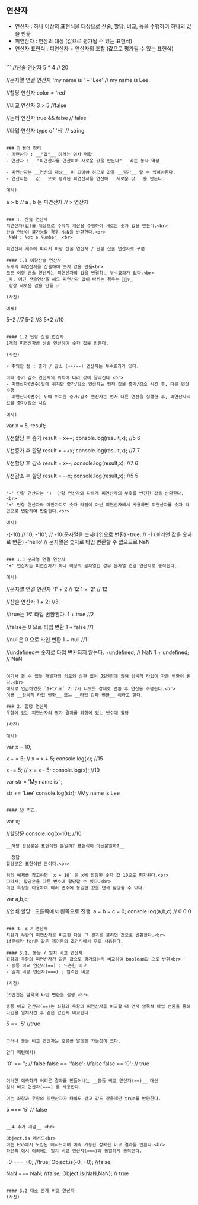 ## 연산자
- 연산자 : 하나 이상의 표현식을 대상으로 산술, 할당, 비교, 등을 수행하여 하나의 값을 만듦
- 피연산자 : 연산의 대상 (값으로 평가될 수 있는 표현식)
- 연산자 표현식 : 피연산자 + 연산자의 조합 (값으로 평가될 수 있는 표현식)
<br>
```
//산술 연산자
5 * 4 // 20

//문자열 연결 연산자
'my name is ' + 'Lee' // my name is Lee

//할당 연산자
color = 'red'

//비교 연산자
3 > 5 //false

//논리 연산자
true && false // false

//타입 연산자
type of 'Hi' // string
```

### 🧹 용어 정리
- 피연산자 : __"값"__ 이라는 명사 역할
- 연산자 : __"피연산자를 연산하여 새로운 값을 만든다"__ 라는 동사 역할

- 피연산자는 __연산의 대상__ 이 되어야 하므로 값을 __평가__ 할 수 있어야한다.
- 연산자는 __값__ 으로 평가된 피연산자를 연산해 __새로운 값__ 을 만든다.

예시)
```
a > b 
// a , b 는 피연산자
// > 연산자
```

### 1. 산술 연산자
피연산자(값)를 대상으로 수학적 계산을 수행하여 새로운 숫자 값을 만든다.<br>
산술 연산이 불가능할 경우 NaN을 반환한다.<br>
_NaN : Not a Number_ <br>

피연산자 개수에 따라서 이항 산술 연산자 / 단항 산술 연산자로 구분

#### 1.1 이항산술 연산자
두개의 피연산자를 산술하여 숫자 값을 만듦<br>
모든 이항 산술 연산자는 피연산자의 값을 변경하는 부수효과가 없다.<br>
_즉, 어떤 산술연산을 해도 피연산자 값이 바뀌는 경우는 🙅🏻‍♀️_
_항상 새로운 값을 만듦 ✅_

(사진)

예제)
```
5+2 //7
5-2 //3
5*2 //10
```

#### 1.2 단항 산술 연산자
1개의 피연산자를 산술 연산하여 숫자 값을 만든다.

(사진)

⚡️ 주의할 점 : 증가 / 감소 (++/--) 연산자는 부수효과가 있다.

이때 증가 감소 연산자의 위치에 따라 값이 달라진다.<br>
- 피연산자(변수)앞에 위치한 증가/감소 연산자는 먼저 값을 증가/감소 시킨 후, 다른 연산 수행
- 피연산자(변수) 뒤에 위치한 증가/감소 연산자는 먼저 다른 연산을 실행한 후, 피연산자의 값을 증가/감소 시킴

예시)
```
var x = 5, result;

//선할당 후 증가
result = x++;
console.log(result,x); //5 6

//선증가 후 할당
result = ++x;
console.log(result,x); //7 7

//선할당 후 감소
result = x--;
console.log(result,x); //7 6

//선감소 후 할당
result = --x;
console.log(result,x); //5 5
```

'-' 단항 연산자는 '+' 단항 연산자와 다르게 피연산자의 부호를 반전한 값을 반환한다.<br>
'+' 단항 연산자와 마찬가지로 숫자 타입이 아닌 피연산자에서 사용하면 피연산자를 숫자 타입으로 변환하여 반환한다.<br>

예시)
```
-(-10) // 10;
-'10'; // -10(문자열을 숫자타입으로 변환)
-true; // -1 (불리언 값을 숫자로 변환)
-'hello' // 문자열은 숫자로 타입 변환할 수 없으므로 NaN
```

### 1.3 문자열 연결 연산자
'+' 연산자는 피연산자가 하나 이상의 문자열인 경우 문자열 연결 연산자로 동작한다.

예시)
```
//문자열 연결 연산자
'1' + 2 // 12
1 + '2' // 12

//산술 연산자
1 + 2; //3

//true는 1로 타입 변환된다.
1 + true //2

//false는 0 으로 타입 변환
1 + false //1

//null은 0 으로 타입 변환
1 + null //1

//undefined는 숫자로 타입 변환되지 않는다.
+undefined; // NaN
1 + undefined; // NaN
```

여기서 볼 수 있듯 개발자의 의도와 상관 없이 JS엔진에 의해 암묵적 타입이 자동 변환이 된다.<br>
예시로 언급하였듯 `1+true` 가 2가 나오듯 강제로 변환 후 연산을 수행한다.<br>
이를 __암묵적 타입 변환__ 또는 __타입 강제 변환__ 이라고 한다.

### 2. 할당 연산자
우항에 있는 피연산자의 평가 결과를 좌항에 있는 변수에 할당

(사진)

예시)
```
var x = 10;

x + = 5; // x = x + 5;
console.log(x); //15

x -= 5; // x = x - 5;
console.log(x); //10

var str = 'My name is ';

str += 'Lee'
console.log(str); //My name is Lee
```

#### 😯 퀴즈.
```
var x;

//할당문
console.log(x=10); //10
```
__해당 할당문은 표현식인 문일까? 표현식이 아닌문일까?__

__정답__
할당문은 표현식인 문이다.<br>

위의 예제를 참고하면 `x = 10` 은 x에 할당된 숫자 값 10으로 평가된다.<br>
따라서, 할당문을 다른 변수에 할당할 수 있다.<br>
이런 특징을 이용하여 여러 변수에 동일한 값을 연쇄 할당할 수 있다.

```
var a,b,c;

//연쇄 할당 . 오른쪽에서 왼쪽으로 진행.
a = b = c = 0;
console.log(a,b,c) // 0 0 0
```

### 3. 비교 연산자
좌항과 우항의 피연산자를 비교한 다음 그 결과를 불리언 값으로 반환한다.<br>
if문이라 for문 같은 제어문의 조건식에서 주로 사용된다.

#### 3.1. 동등 / 일치 비교 연산자
좌항과 우항의 피연산자가 같은 값으로 평가되는지 비교하여 boolean값 으로 반환<br>
- 동등 비교 연산자(==) : 느슨한 비교
- 일치 비교 연산자(===) : 엄격한 비교

(사진)

JS엔진은 암묵적 타입 변환을 실행.<br>

동등 비교 연산자(==)는 좌항과 우항의 피연산자를 비교할 때 먼저 암묵적 타입 변환을 통해 타입을 일치시킨 후 같은 값인지 비교한다.

```
5 == '5' //true
```

그러나 동등 비교 연산자는 오류를 발생할 가능성이 크다.

안티 패턴예시)
```
'0' == ''; // false
false == 'false'; //false
false == '0'; // true
```

이러한 예측하기 어려운 결과를 만들어내는 __동등 비교 연산자(==)__ 대신 
일치 비교 연산자(===) 를 사용한다.

이는 좌항과 우항의 피연산자가 타입도 같고 값도 같을때만 true를 반환한다.
```
5 === '5' // false
```

__➕ 추가 개념__ <br>

Object.is 메서드<br>
이는 ES6에서 도입된 메서드이며 예측 가능한 정확한 비교 결과를 반환다.<br>
하단의 예시 이외에는 일치 비교 연산자(===)과 동일하게 동작한다.

```
-0 === +0; //true;
Object.is(-0, +0); //false;

NaN === NaN; //false;
Object.is(NaN,NaN); // true
```

#### 3.2 대소 관계 비교 연산자
(사진)